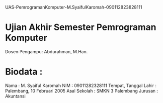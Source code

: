 UAS-PemrogramanKomputer-M.SyaifulKaromah-090112823828111
# Ujian Akhir Semester Pemrograman Komputer
Dosen Pengampu: Abdurahman, M.Han.

# Biodata :
Nama                  : M. Syaiful Karomah
NIM                   : 09011282328111
Tempat, Tanggal Lahir : Palembang, 10 Februari 2005
Asal Sekolah          : SMKN 3 Palembang
Jurusan               : Akuntansi

